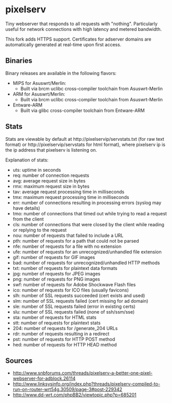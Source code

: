 pixelserv
=========

Tiny webserver that responds to all requests with "nothing".  Particularly useful for network connections with high latency and metered bandwidth.

This fork adds HTTPS support. Certificates for adserver domains are automatically generated at real-time upon first access.

Binaries
--------

Binary releases are available in the following flavors:
* MIPS for Asuswrt/Merlin:
  * Built via brcm uclibc cross-compiler toolchain from Asuswrt-Merlin
* ARM for Asuswrt/Merlin:
  * Built via brcm uclibc cross-compiler toolchain from Asuswrt-Merlin
* Entware-ARM
  * Built via glibc cross-compiler toolchain from Entware-ARM

Stats
-----

Stats are viewable by default at http://pixelservip/servstats.txt (for raw text format) or http://pixelservip/servstats for html format), where pixelserv ip is the ip address that pixelserv is listening on.

Explanation of stats:
* uts: uptime in seconds
* req: number of connection requests
* avg: average request size in bytes
* rmx: maximum request size in bytes
* tav: average request processing time in milliseconds
* tmx: maximum request processing time in milliseconds
* err: number of connections resulting in processing errors (syslog may have details)
* tmo: number of connections that timed out while trying to read a request from the client
* cls: number of connections that were closed by the client while reading or replying to the request
* nou: number of requests that failed to include a URL
* pth: number of requests for a path that could not be parsed
* nfe: number of requests for a file with no extension
* ufe: number of requests for an unrecognized/unhandled file extension
* gif: number of requests for GIF images
* bad: number of requests for unrecognized/unhandled HTTP methods
* txt: number of requests for plaintext data formats
* jpg: number of requests for JPEG images
* png: number of requests for PNG images
* swf: number of requests for Adobe Shockwave Flash files
* ico: number of requests for ICO files (usually favicons)
* slh: number of SSL requests succeeded (cert exists and used) 
* slm: number of SSL requests failed (cert missing for ad domain)
* sle: number of SSL requests failed (error in existing certs)
* slu: number of SSL requests failed (none of ssh/ssm/sse)
* sta: number of requests for HTML stats
* stt: number of requests for plaintext stats
* 204: number of requests for /generate_204 URLs
* rdr: number of requests resulting in a redirect
* pst: number of requests for HTTP POST method
* hed: number of requests for HTTP HEAD method

Sources
-------

* http://www.snbforums.com/threads/pixelserv-a-better-one-pixel-webserver-for-adblock.26114
* http://www.linksysinfo.org/index.php?threads/pixelserv-compiled-to-run-on-router-wrt54g.30509/page-3#post-229342
* http://www.dd-wrt.com/phpBB2/viewtopic.php?p=685201
